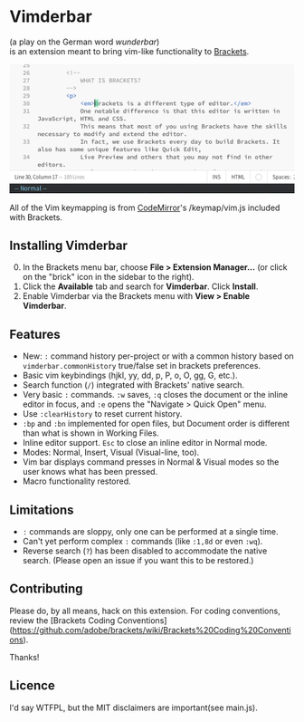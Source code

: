 # Vimderbar
(a play on the German word _wunderbar_)  
is an extension meant to bring vim-like functionality to 
[Brackets](http://brackets.io).

![""](sc.png)

All of the Vim keymapping is from [CodeMirror](http://codemirror.net)'s 
/keymap/vim.js included with Brackets.

## Installing Vimderbar
0. In the Brackets menu bar, choose **File > Extension Manager...** 
(or click on the "brick" icon in the sidebar to the right).
0. Click the **Available** tab and search for **Vimderbar**. Click **Install**.
0. Enable Vimderbar via the Brackets menu with **View > Enable Vimderbar**.

## Features
+ New: `:` command history per-project or with a common history based on 
`vimderbar.commonHistory` true/false set in brackets preferences.
+ Basic vim keybindings (hjkl, yy, dd, p, P, o, O, gg, G, etc.).
+ Search function (`/`) integrated with Brackets' native search.
+ Very basic `:` commands. `:w` saves, `:q` closes the document or the inline 
editor in focus, and `:e` opens the "Navigate > Quick Open" menu.
+ Use `:clearHistory` to reset current history.
+ `:bp` and `:bn` implemented for open files, but Document order is different
than what is shown in Working Files.
+ Inline editor support. `Esc` to close an inline editor in Normal mode.
+ Modes: Normal, Insert, Visual (Visual-line, too).
+ Vim bar displays command presses in Normal & Visual modes so the user knows what
has been pressed.
+ Macro functionality restored.

## Limitations
+ `:` commands are sloppy, only one can be performed at a single time.
+ Can't yet perform complex `:` commands (like `:1,8d` or even `:wq`).
+ Reverse search (`?`) has been disabled to accommodate the native 
search. (Please open an issue if you want this to be restored.)

## Contributing
Please do, by all means, hack on this extension. For coding conventions,
review the 
[Brackets Coding Conventions]
(https://github.com/adobe/brackets/wiki/Brackets%20Coding%20Conventions).

Thanks!

## Licence
I'd say WTFPL, but the MIT disclaimers are important(see main.js).
